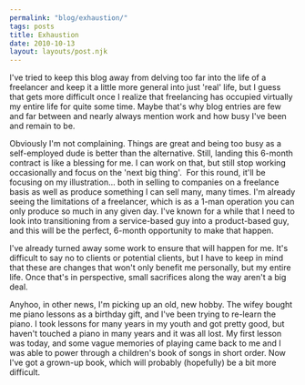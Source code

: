 ```yaml
---
permalink: "blog/exhaustion/"
tags: posts
title: Exhaustion
date: 2010-10-13
layout: layouts/post.njk
---
```


I've tried to keep this blog away from delving too far into the life of a freelancer and keep it a little more general into just 'real' life, but I guess that gets more difficult once I realize that freelancing has occupied virtually my entire life for quite some time. Maybe that's why blog entries are few and far between and nearly always mention work and how busy I've been and remain to be.

Obviously I'm not complaining. Things are great and being too busy as a self-employed dude is better than the alternative. Still, landing this 6-month contract is like a blessing for me. I can work on that, but still stop working occasionally and focus on the 'next big thing'. &nbsp;For this round, it'll be focusing on my illustration... both in selling to companies on a freelance basis as well as produce something I can sell many, many times. I'm already seeing the limitations of a freelancer, which is as a 1-man operation you can only produce so much in any given day. I've known for a while that I need to look into transitioning from a service-based guy into a product-based guy, and this will be the perfect, 6-month opportunity to make that happen.

I've already turned away some work to ensure that will happen for me. It's difficult to say no to clients or potential clients, but I have to keep in mind that these are changes that won't only benefit me personally, but my entire life. Once that's in perspective, small sacrifices along the way aren't a big deal.

Anyhoo, in other news, I'm picking up an old, new hobby. The wifey bought me piano lessons as a birthday gift, and I've been trying to re-learn the piano. I took lessons for many years in my youth and got pretty good, but haven't touched a piano in many years and it was all lost. My first lesson was today, and some vague memories of playing came back to me and I was able to power through a children's book of songs in short order. Now I've got a grown-up book, which will probably (hopefully) be a bit more difficult.